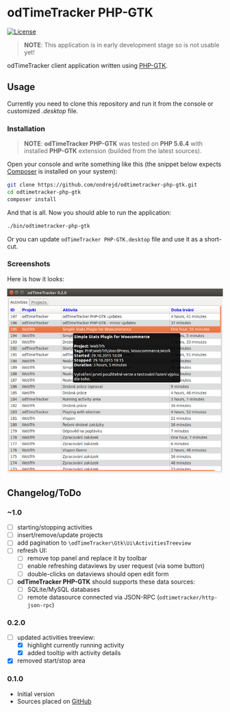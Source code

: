 # odTimeTracker PHP-GTK

[![License](https://img.shields.io/badge/license-MPL-blue.svg)](https://www.mozilla.org/MPL/2.0/)

> __NOTE__: This application is in early development stage so is not usable yet!

odTimeTracker client application written using [PHP-GTK](http://gtk.php.net/).


## Usage

Currently you need to clone this repository and run it from the console or customized _.desktop_ file.

### Installation

> __NOTE__: __odTimeTracker PHP-GTK__ was tested on __PHP 5.6.4__ with installed __PHP-GTK__ extension (builded from the latest sources).

Open your console and write something like this (the snippet below expects [Composer](https://getcomposer.org/) is installed on your system):

```bash
git clone https://github.com/ondrejd/odtimetracker-php-gtk.git
cd odtimetracker-php-gtk
composer install
```

And that is all. Now you should able to run the application:

```bash
./bin/odtimetracker-php-gtk
```

Or you can update `odTimeTracker PHP-GTK.desktop` file and use it as a short-cut.

### Screenshots

Here is how it looks:

![odTimeTracker PHP-GTK 0.2.0](screenshots/screen-02.png?raw=true "odTimeTracker PHP-GTK 0.2.0")


## Changelog/ToDo

### ~1.0
* [ ] starting/stopping activities
* [ ] insert/remove/update projects
* [ ] add pagination to `\odTimeTracker\Gtk\Ui\ActivitiesTreeview`
* [ ] refresh UI:
  * [ ] remove top panel and replace it by toolbar
  * [ ] enable refreshing dataviews by user request (via some button)
  * [ ] double-clicks on dataviews should open edit form
* [ ] __odTimeTracker PHP-GTK__ should supports these data sources:
  * [ ] SQLite/MySQL databases
  * [ ] remote datasource connected via JSON-RPC (`odtimetracker/http-json-rpc`)

### 0.2.0
* [ ] updated activities treeview:
  * [x] highlight currently running activity
  * [x] added tooltip with activity details
* [x] removed start/stop area

### 0.1.0
* Initial version
* Sources placed on [GitHub](https://github.com/odtimetracker/odtimetracker-php-gtk)
